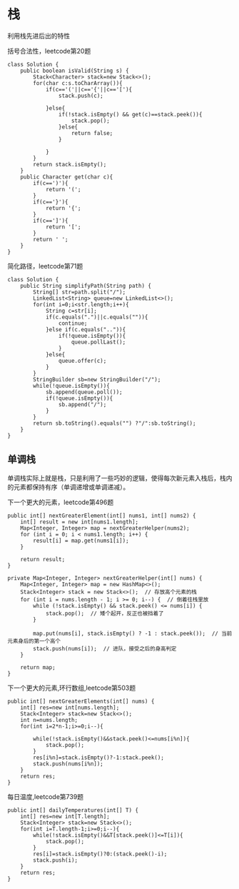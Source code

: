 # 栈
利用栈先进后出的特性

括号合法性，leetcode第20题

    class Solution {
        public boolean isValid(String s) {
            Stack<Character> stack=new Stack<>();
            for(char c:s.toCharArray()){
                if(c=='('||c=='{'||c=='['){
                    stack.push(c);
            
                }else{
                    if(!stack.isEmpty() && get(c)==stack.peek()){
                        stack.pop();
                    }else{
                        return false;
                    }
                    
                }
            }
            return stack.isEmpty();
        }
        public Character get(char c){
            if(c==')'){
                return '(';
            }
            if(c=='}'){
                return '{';
            }
            if(c==']'){
                return '[';
            }
            return ' ';
        }
    }
    
    
简化路径，leetcode第71题

    class Solution {
        public String simplifyPath(String path) {
            String[] str=path.split("/");
            LinkedList<String> queue=new LinkedList<>();
            for(int i=0;i<str.length;i++){
                String c=str[i];
                if(c.equals(".")||c.equals("")){
                    continue;
                }else if(c.equals("..")){
                    if(!queue.isEmpty()){
                        queue.pollLast();
                    }
                }else{
                    queue.offer(c);
                }
            }
            StringBuilder sb=new StringBuilder("/");
            while(!queue.isEmpty()){
                sb.append(queue.poll());
                if(!queue.isEmpty()){
                    sb.append("/");
                }
            }
            return sb.toString().equals("") ?"/":sb.toString();
        }
    }

 

## 单调栈
单调栈实际上就是栈，只是利用了一些巧妙的逻辑，使得每次新元素入栈后，栈内的元素都保持有序（单调递增或单调递减）。

下一个更大的元素，leetcode第496题

    public int[] nextGreaterElement(int[] nums1, int[] nums2) {  
        int[] result = new int[nums1.length];
        Map<Integer, Integer> map = nextGreaterHelper(nums2);      
        for (int i = 0; i < nums1.length; i++) {
            result[i] = map.get(nums1[i]);
        }

        return result;
    }

    private Map<Integer, Integer> nextGreaterHelper(int[] nums) {
        Map<Integer, Integer> map = new HashMap<>();
        Stack<Integer> stack = new Stack<>();  // 存放高个元素的栈
        for (int i = nums.length - 1; i >= 0; i--) {  // 倒着往栈里放
            while (!stack.isEmpty() && stack.peek() <= nums[i]) {
                stack.pop();  // 矮个起开，反正也被挡着了
            }

            map.put(nums[i], stack.isEmpty() ? -1 : stack.peek());  // 当前元素身后的第一个高个
            stack.push(nums[i]);  // 进队，接受之后的身高判定
        }

        return map;
    }
    
    
下一个更大的元素,环行数组,leetcode第503题

    public int[] nextGreaterElements(int[] nums) {
        int[] res=new int[nums.length];
        Stack<Integer> stack=new Stack<>();
        int n=nums.length;
        for(int i=2*n-1;i>=0;i--){

            while(!stack.isEmpty()&&stack.peek()<=nums[i%n]){
                stack.pop();
            }
            res[i%n]=stack.isEmpty()?-1:stack.peek();
            stack.push(nums[i%n]);
        }
        return res;
    }
    
每日温度,leetcode第739题

    public int[] dailyTemperatures(int[] T) {
        int[] res=new int[T.length];
        Stack<Integer> stack=new Stack<>();
        for(int i=T.length-1;i>=0;i--){
            while(!stack.isEmpty()&&T[stack.peek()]<=T[i]){
                stack.pop();
            }
            res[i]=stack.isEmpty()?0:(stack.peek()-i);
            stack.push(i);
        }
        return res;
    }